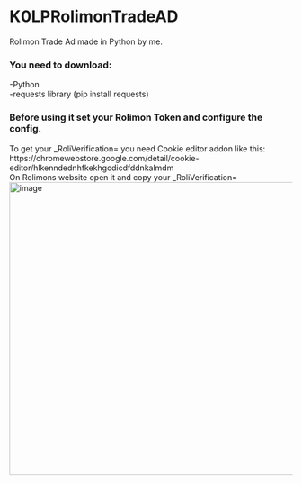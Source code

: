 <h1>K0LPRolimonTradeAD</h1>
Rolimon Trade Ad made in Python by me. <br>
<h3>You need to download:<br></h3>
-Python<br>
-requests library (pip install requests)<br>
<h3>Before using it set your Rolimon Token and configure the config. <br></h3>
To get your _RoliVerification= you need Cookie editor addon like this: <br>
https://chromewebstore.google.com/detail/cookie-editor/hlkenndednhfkekhgcdicdfddnkalmdm<br>
On Rolimons website open it and copy your _RoliVerification=
<img width="630" height="520" alt="image" src="https://github.com/user-attachments/assets/6465d6bf-9419-4f29-9a1c-83dccfca714f" /><br>

